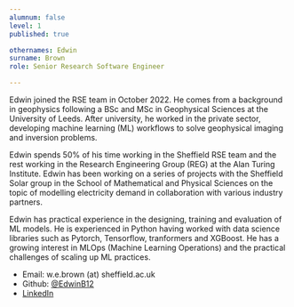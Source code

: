 ```yaml
---
alumnum: false
level: 1
published: true

othernames: Edwin
surname: Brown
role: Senior Research Software Engineer

---
```


Edwin joined the RSE team in October 2022. He comes from a  background in geophysics following a BSc and MSc in Geophysical Sciences at the University of Leeds. After university, he worked in the private sector, developing machine learning (ML) workflows to solve geophysical imaging and inversion problems.

Edwin spends 50% of his time working in the Sheffield RSE team and the rest working in the Research Engineering Group (REG) at the Alan Turing Institute. Edwin has been working on a series of projects with the Sheffield Solar group in the School of Mathematical and Physical Sciences on the topic of modelling electricity demand in collaboration with various industry partners.

Edwin has practical experience in the designing, training and evaluation of ML models. He is experienced in Python having worked with data science libraries such as Pytorch, Tensorflow, tranformers and XGBoost. He has a growing interest in MLOps (Machine Learning Operations) and the practical challenges of scaling up ML practices.


* Email: w.e.brown (at) sheffield.ac.uk
* Github: [@EdwinB12](https://github.com/EdwinB12)
* [LinkedIn](https://www.linkedin.com/in/edwin-brown-214471108/)
